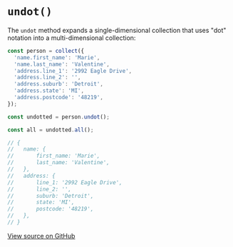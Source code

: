 # `undot()`

The `undot` method expands a single-dimensional collection that uses "dot" notation into a multi-dimensional collection:

```js
const person = collect({
  'name.first_name': 'Marie',
  'name.last_name': 'Valentine',
  'address.line_1': '2992 Eagle Drive',
  'address.line_2': '',
  'address.suburb': 'Detroit',
  'address.state': 'MI',
  'address.postcode': '48219',
});

const undotted = person.undot();

const all = undotted.all();

// {
//   name: {
//       first_name: 'Marie',
//       last_name: 'Valentine',
//   },
//   address: {
//       line_1: '2992 Eagle Drive',
//       line_2: '',
//       suburb: 'Detroit',
//       state: 'MI',
//       postcode: '48219',
//   },
// }
```

[View source on GitHub](https://github.com/ecrmnn/collect.js/blob/master/src/methods/undot.js)
